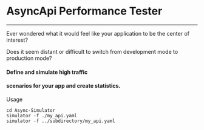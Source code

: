 # AsyncApi Performance Tester
___

Ever wondered what it would feel like your application to
be the center of interest?

Does it seem distant or difficult to switch from development mode
to production mode?

#### Define and simulate high traffic
#### scenarios for your app and create statistics.

Usage

```
cd Async-Simulator
simulator -f ./my_api.yaml 
simulator -f ../subdirectory/my_api.yaml
```
